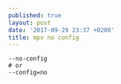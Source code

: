 ```yaml
---
published: true
layout: post
date: '2017-09-29 23:37 +0200'
title: mpv no config
---
```

    --no-config
    # or
    --config=no
